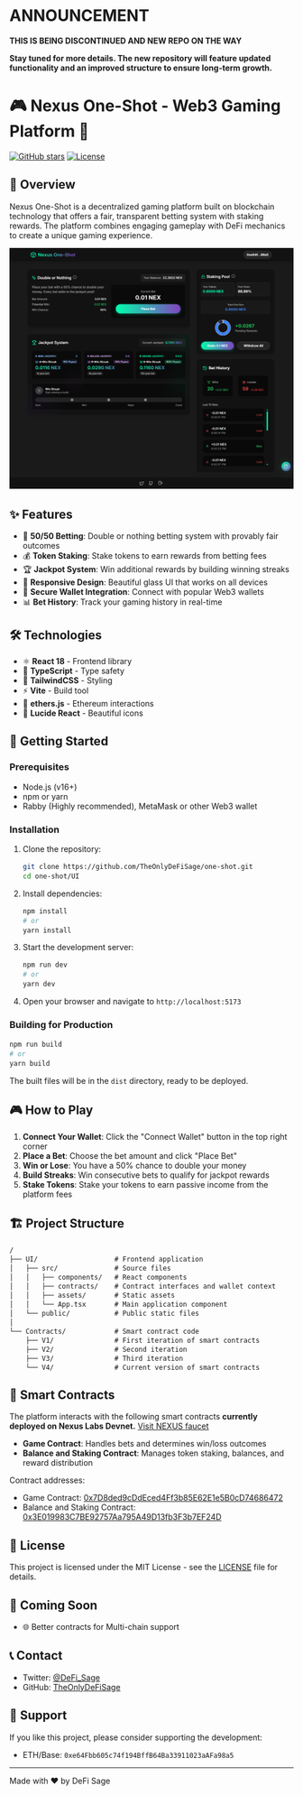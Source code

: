 # **ANNOUNCEMENT**
 **THIS IS BEING DISCONTINUED AND NEW REPO ON THE WAY**
 
 **Stay tuned for more details. The new repository will feature updated functionality and an improved structure to ensure long-term growth.**


# 🎮 Nexus One-Shot - Web3 Gaming Platform 🎲

[![GitHub stars](https://img.shields.io/github/stars/TheOnlyDeFiSage/one-shot?style=social)](https://github.com/TheOnlyDeFiSage/one-shot)
[![License](https://img.shields.io/badge/license-MIT-blue.svg)](../LICENSE)

## 📝 Overview

Nexus One-Shot is a decentralized gaming platform built on blockchain technology that offers a fair, transparent betting system with staking rewards. The platform combines engaging gameplay with DeFi mechanics to create a unique gaming experience.

![Nexus One-Shot](./Screenshot/screenshot.png)

## ✨ Features

- 🎯 **50/50 Betting**: Double or nothing betting system with provably fair outcomes
- 💰 **Token Staking**: Stake tokens to earn rewards from betting fees
- 🏆 **Jackpot System**: Win additional rewards by building winning streaks
- 📱 **Responsive Design**: Beautiful glass UI that works on all devices
- 🔐 **Secure Wallet Integration**: Connect with popular Web3 wallets
- 📊 **Bet History**: Track your gaming history in real-time

## 🛠️ Technologies

- ⚛️ **React 18** - Frontend library
- 🔷 **TypeScript** - Type safety
- 🎨 **TailwindCSS** - Styling
- ⚡ **Vite** - Build tool
- 🔗 **ethers.js** - Ethereum interactions
- 🔧 **Lucide React** - Beautiful icons

## 🚀 Getting Started

### Prerequisites

- Node.js (v16+)
- npm or yarn
- Rabby (Highly recommended), MetaMask or other Web3 wallet

### Installation

1. Clone the repository:
   ```bash
   git clone https://github.com/TheOnlyDeFiSage/one-shot.git
   cd one-shot/UI
   ```

2. Install dependencies:
   ```bash
   npm install
   # or
   yarn install
   ```

3. Start the development server:
   ```bash
   npm run dev
   # or
   yarn dev
   ```

4. Open your browser and navigate to `http://localhost:5173`

### Building for Production

```bash
npm run build
# or
yarn build
```

The built files will be in the `dist` directory, ready to be deployed.

## 🎮 How to Play

1. **Connect Your Wallet**: Click the "Connect Wallet" button in the top right corner
2. **Place a Bet**: Choose the bet amount and click "Place Bet"
3. **Win or Lose**: You have a 50% chance to double your money
4. **Build Streaks**: Win consecutive bets to qualify for jackpot rewards
5. **Stake Tokens**: Stake your tokens to earn passive income from the platform fees

## 🏗️ Project Structure

```
/
├── UI/                   # Frontend application
│   ├── src/              # Source files
│   │   ├── components/   # React components
│   │   ├── contracts/    # Contract interfaces and wallet context
│   │   ├── assets/       # Static assets
│   │   └── App.tsx       # Main application component
│   └── public/           # Public static files
│
└── Contracts/            # Smart contract code
    ├── V1/               # First iteration of smart contracts
    ├── V2/               # Second iteration
    ├── V3/               # Third iteration
    └── V4/               # Current version of smart contracts
```

## 🔧 Smart Contracts

The platform interacts with the following smart contracts **currently deployed on Nexus Labs Devnet.** [Visit NEXUS faucet](https://hub.nexus.xyz/)

- **Game Contract**: Handles bets and determines win/loss outcomes
- **Balance and Staking Contract**: Manages token staking, balances, and reward distribution

Contract addresses:
- Game Contract: [0x7D8ded9cDdEced4Ff3b85E62E1e5B0cD74686472](https://explorer.nexus.xyz/address/0x7D8ded9cDdEced4Ff3b85E62E1e5B0cD74686472)
- Balance and Staking Contract: [0x3E019983C7BE92757Aa795A49D13fb3F3b7EF24D](https://explorer.nexus.xyz/address/0x3E019983C7BE92757Aa795A49D13fb3F3b7EF24D)

## 📜 License

This project is licensed under the MIT License - see the [LICENSE](./LICENSE) file for details.

## 🔮 Coming Soon

- 🌐 Better contracts for Multi-chain support

## 📞 Contact

- Twitter: [@DeFi_Sage](https://x.com/DeFi_Sage)
- GitHub: [TheOnlyDeFiSage](https://github.com/TheOnlyDeFiSage)

## 🙏 Support

If you like this project, please consider supporting the development:

- ETH/Base: `0xe64Fbb605c74f194BffB64Ba33911023aAFa98a5`

---

Made with ❤️ by DeFi Sage 
